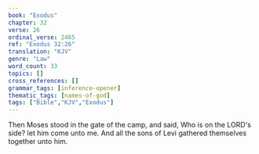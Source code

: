 ```yaml
---
book: "Exodus"
chapter: 32
verse: 26
ordinal_verse: 2465
ref: "Exodus 32:26"
translation: "KJV"
genre: "Law"
word_count: 33
topics: []
cross_references: []
grammar_tags: [inference-opener]
thematic_tags: [names-of-god]
tags: ["Bible","KJV","Exodus"]
---
```

Then Moses stood in the gate of the camp, and said, Who is on the LORD's side? let him come unto me. And all the sons of Levi gathered themselves together unto him.
